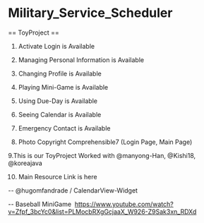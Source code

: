 # Military_Service_Scheduler


== ToyProject ==

1. Activate Login is Available 

2. Managing Personal Information is Available 

3. Changing Profile is Available 

4. Playing Mini-Game is Available 

5. Using Due-Day is Available 

6. Seeing Calendar is Available 

7. Emergency Contact is Available 

8. Photo Copyright Comprehensible7 (Login Page, Main Page) 

9.This is our ToyProject Worked with 
  @manyong-Han, @Kishi18, @koreajava

10. Main Resource Link is here 

-- @hugomfandrade / CalendarView-Widget 

-- Baseball MiniGame 
https://www.youtube.com/watch?v=Zfpf_3bcYc0&list=PLMocbRXgGcjaaX_W926-Z9Sak3xn_RDXd

